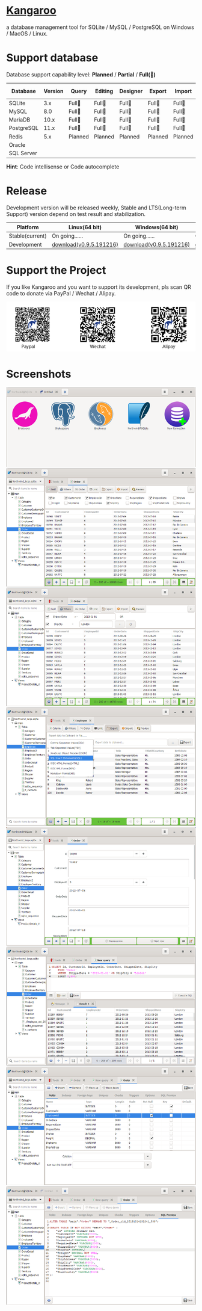 # [Kangaroo](https://dbkangaroo.github.io)
a database management tool for SQLite / MySQL / PostgreSQL on Windows / MacOS / Linux.

# Support database
Database support capability level: __Planned__ / __Partial__ / __Full(:100:)__

| Database    | Version | Query     | Editing   | Designer  | Export    | Import    | Hint      | Modeling | DB Sync |
|-------------|---------|-----------|-----------|-----------|-----------|-----------|-----------|----------|---------|
| SQLite      | 3.x     | Full:100: | Full:100: | Full:100: | Full:100: | Full:100: | Planned   | Planned  | Planned |
| MySQL       | 8.0     | Full:100: | Full:100: | Full:100: | Full:100: | Full:100: | Planned   | Planned  | Planned |
| MariaDB     | 10.x    | Full:100: | Full:100: | Full:100: | Full:100: | Full:100: | Planned   | Planned  | Planned |
| PostgreSQL  | 11.x    | Full:100: | Full:100: | Full:100: | Full:100: | Full:100: | Planned   | Planned  | Planned |
| Redis       | 5.x     | Planned   | Planned   | Planned   | Planned   | Planned   | Planned   | Planned  | Planned |
| Oracle      |         |           |           |           |           |           |           |          |         |
| SQL Server  |         |           |           |           |           |           |           |          |         |

**Hint**: Code intellisense or Code autocomplete


# Release
Development version will be released weekly, Stable and LTS(Long-term Support) version depend on test result and stabilization.

| Platform | Linux(64 bit)   | Windows(64 bit) | MacOS(64 bit)   |
|----------|-----------------|-----------------|-----------------|
| Stable(current) | On going......  | On going......  | On going......  |
| Development | [download(v0.9.5.191216)](https://dbkangaroo.github.io/download/v0.9.5.191216) | [download(v0.9.5.191216)](https://dbkangaroo.github.io/download/v0.9.5.191216) | [download(v0.9.5.191216)](https://dbkangaroo.github.io/download/v0.9.5.191216) |


# Support the Project
If you like Kangaroo and you want to support its development, pls scan QR code to donate via PayPal / Wechat / Alipay.

![Support project](./images/pay_wide.png)

# Screenshots
![Start page of connection](./images/kangaroo-start.png)
![Kangaroo grid view in table with custom columns](./images/kangaroo-grid.png)
![Kangaroo grid view in table with where statement](./images/kangaroo-grid2.png)
![Kangaroo grid view in table with export support](./images/kangaroo-export.png)
![Kangaroo grid view in form](./images/kangaroo-form.png)
![Kangaroo query view](./images/kangaroo-query.png)
![Kangaroo schema designer form](./images/kangaroo-designer.png)
![Kangaroo schema designer form with preview](./images/kangaroo-designer2.png)
